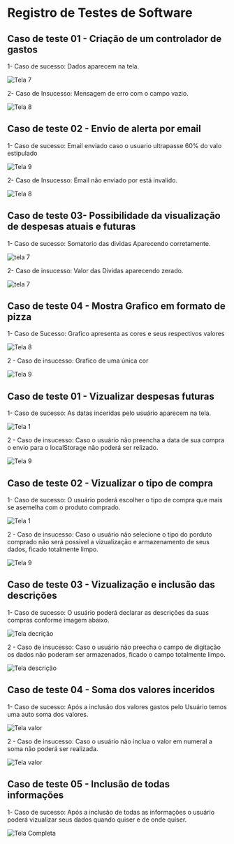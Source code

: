 # Registro de Testes de Software

## Caso de teste 01 - Criação de um controlador de gastos

1- Caso de sucesso: Dados aparecem na tela.

![Tela 7](img/caso_de_sucesso_telaDeDespesas.png)

2- Caso de Insucesso: Mensagem de erro com o campo vazio.

![Tela 8](img/caso_de_insucesso_tela_de_despesas.png)

## Caso de teste 02 - Envio de alerta por email

1- Caso de sucesso: Email enviado caso o usuario ultrapasse 60% do valo estipulado

![Tela 9](img/caso_sucesso_email_enviado.png)

2- Caso de Insucesso: Email não enviado por está invalido.

![Tela 8](img/caso_de_insucesso_email%20.png)

## Caso de teste 03- Possibilidade da visualização de despesas atuais e futuras

1- Caso de sucesso: Somatorio das dividas Aparecendo corretamente.

![tela 7](img/caso%20sucesso%20teste03.png)

2- Caso de insucesso: Valor das Dividas aparecendo zerado.

![tela 7](img/caso%20insucesso%20teste%2003.png) 

## Caso de teste 04 - Mostra Grafico em formato de pizza 

1- Caso de Sucesso: Grafico apresenta as cores e seus respectivos valores

![Tela 8](img/caso_de_sucesso_grafico.png)

2 - Caso de insucesso:  Grafico de uma única cor

![Tela 9](img/caso%20de%20insucesso%20grafico.png)





## Caso de teste 01 - Vizualizar despesas futuras

1- Caso de sucesso: As datas inceridas pelo usuário aparecem na tela.

![Tela 1](img/caso_de_sucesso_telaDeExtrato.jpg)

2 - Caso de insucesso:  Caso o usuário não preencha a data de sua compra o envio para o localStorage não poderá ser relizado.

![Tela 9](img/caso_de_insucesso_telaDeData.jpg)

## Caso de teste 02 - Vizualizar o tipo de compra

1- Caso de sucesso: O usuário poderá escolher o tipo de compra que mais se asemelha com o produto comprado.

![Tela 1](img/funcionalidade.tipo.jpg)

2 - Caso de insucesso:  Caso o usuário não selecione o tipo do porduto comprado não será possivel a vizualização e armazenamento de seus dados, ficado totalmente limpo. 

![Tela 9](img/caso_de_insucesso_telaDeTipo.jpg)

## Caso de teste 03 - Vizualização e inclusão das descrições

1- Caso de sucesso: O usuário poderá declarar as descrições da suas compras conforme imagem abaixo.

![Tela decrição](img/caso_de_sucesso_telaDeDescri%C3%A7%C3%A3o.jpg)

2 - Caso de insucesso:  Caso o usuário não preecha o campo de digitação os dados não poderam ser armazenados, ficado o campo totalmente limpo. 

![Tela descrição](img/funcionalidade.descri%C3%A7%C3%A3o.jpg)

## Caso de teste 04 - Soma dos valores inceridos

1- Caso de sucesso: Após a inclusão dos valores gastos pelo Usuário temos uma auto soma dos valores.

![Tela valor](img/caso_de_sucesso_telaDeValor.jpg)

2 - Caso de insucesso:  Caso o usuário não inclua o valor em numeral a soma não poderá ser realizada.

![Tela valor](img/caso_de_insucesso_telaDeValor.jpg)

## Caso de teste 05 - Inclusão de todas informações

1- Caso de sucesso: Após a inclusão de todas as informações o usuário poderá vizualizar seus dados quando quiser e de onde quiser.

![Tela Completa](img/funcionalidade.incuir.jpg)